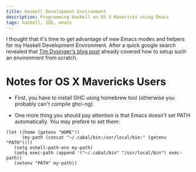 ```yaml
---
title: Haskell Development Environment
description: Programming Haskell on OS X Mavericks using Emacs
tags: haskell, IDE, emacs
---
```


I thought that it's time to get advantage of new Emacs modes and
helpers for my Haskell Development Environment. After a quick google
search revealed that [Tim Dysinger's blog post] already covered how to setup
such an environment from scratch.

[Tim Dysinger's blog post]: http://tim.dysinger.net/posts/2014-02-18-haskell-with-emacs.html

# Notes for OS X Mavericks Users

- First, you have to install GHC using homebrew tool (otherwise you
  probably can't compile ghci-ng).

- One more thing you should pay attention is that Emacs doesn't set
  PATH automatically. You may prefere to set them:

```
(let ((home (getenv "HOME"))
      (my-path (concat "~/.cabal/bin:/usr/local/bin:" (getenv "PATH"))))
   (setq eshell-path-env my-path)
   (setq exec-path (append '("~/.cabal/bin" "/usr/local/bin") exec-path))
   (setenv "PATH" my-path))
```
